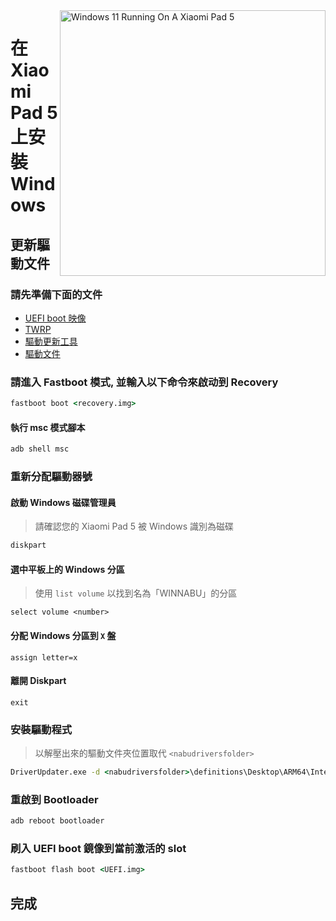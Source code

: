 <img align="right" src="https://raw.githubusercontent.com/erdilS/Port-Windows-11-Xiaomi-Pad-5/main/nabu.png" width="425" alt="Windows 11 Running On A Xiaomi Pad 5">

# 在 Xiaomi Pad 5 上安裝 Windows

## 更新驅動文件

### 請先準備下面的文件
- [UEFI boot 映像](../../../../releases/tag/1.0)
- [TWRP](../../../../releases/tag/1.0)
- [驅動更新工具](https://github.com/WOA-Project/DriverUpdater/releases/latest)
- [驅動文件](https://github.com/map220v/MiPad5-Drivers)

### 請進入 Fastboot 模式, 並輸入以下命令來啟动到 Recovery
```cmd
fastboot boot <recovery.img>
```

#### 執行 msc 模式腳本
```cmd
adb shell msc
```

### 重新分配驅動器號

#### 啟動 Windows 磁碟管理員
> 請確認您的 Xiaomi Pad 5 被 Windows 識別為磁碟
```cmd
diskpart
```

#### 選中平板上的 Windows 分區
> 使用 `list volume` 以找到名為「WINNABU」的分區
```diskpart
select volume <number>
```

#### 分配 Windows 分區到 `X` 盤
```diskpart
assign letter=x
```

#### 離開 Diskpart
```diskpart
exit
```

### 安裝驅動程式
> 以解壓出來的驅動文件夾位置取代 `<nabudriversfolder>`
```cmd
DriverUpdater.exe -d <nabudriversfolder>\definitions\Desktop\ARM64\Internal\nabu.txt -r <nabudriversfolder> -p X:
```

### 重啟到 Bootloader
```cmd
adb reboot bootloader
```

### 刷入 UEFI boot 鏡像到當前激活的 slot
```cmd
fastboot flash boot <UEFI.img>
```

## 完成
